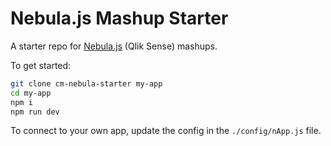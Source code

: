 # Nebula.js Mashup Starter

A starter repo for [Nebula.js](https://github.com/qlik-oss/nebula.js/) (Qlik Sense) mashups. 

To get started:

```sh
git clone cm-nebula-starter my-app
cd my-app
npm i
npm run dev
```

To connect to your own app, update the config in the `./config/nApp.js` file.